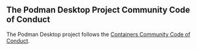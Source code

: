 ## The Podman Desktop Project Community Code of Conduct

The Podman Desktop project follows the [Containers Community Code of Conduct](https://github.com/containers/common/blob/main/CODE-OF-CONDUCT.md).
